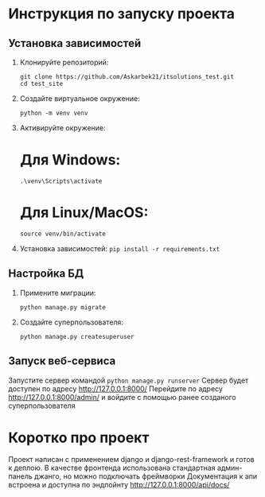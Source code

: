 # Инструкция по запуску проекта

## Установка зависимостей

1. Клонируйте репозиторий:
   ```
   git clone https://github.com/Askarbek21/itsolutions_test.git
   cd test_site
   ```

3. Создайте виртуальное окружение:
   ```
   python -m venv venv
   ```

5. Активируйте окружение:
   # Для Windows:
   `.\venv\Scripts\activate`

   # Для Linux/MacOS:
   `source venv/bin/activate`

6. Установка зависимостей:
   `pip install -r requirements.txt`


## Настройка БД

1. Примените миграции:
   ```
   python manage.py migrate
   ```

3. Создайте суперпользователя:
   ```
   python manage.py createsuperuser
   ```


## Запуск веб-сервиса

Запустите сервер командой `python manage.py runserver`
Сервер будет доступен по адресу http://127.0.0.1:8000/
Перейдите по адресу http://127.0.0.1:8000/admin/ и войдите с помощью ранее созданого суперпользователя


# Коротко про проект

Проект написан с применением django и django-rest-framework и готов к деплою. В качестве фронтенда использована стандартная админ-панель джанго, но можно подключать фреймворки
Документация к апи встроена и доступна по эндпойнту http://127.0.0.1:8000/api/docs/
